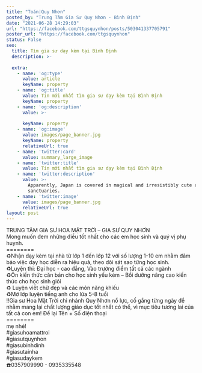 ```yaml
---
title: "Toán|Quy Nhơn"
posted_by: "Trung Tâm Gia Sư Quy Nhơn - Bình Định"
date: "2021-06-28 14:29:03"
url: "https://facebook.com/ttgsquynhon/posts/503041337705791"
poster_url: "https://facebook.com/ttgsquynhon"
status: False
seo:
  title: Tìm gia sư dạy kèm tại Bình Định
  description: >-
    
  extra:
    - name: 'og:type'
      value: article
      keyName: property
    - name: 'og:title'
      value: Tin mới nhất tìm gia sư dạy kèm tại Bình Định
      keyName: property
    - name: 'og:description'
      value: >-
        
      keyName: property
    - name: 'og:image'
      value: images/page_banner.jpg
      keyName: property
      relativeUrl: true
    - name: 'twitter:card'
      value: summary_large_image
    - name: 'twitter:title'
      value: Tin mới nhất tìm gia sư dạy kèm tại Bình Định
    - name: 'twitter:description'
      value: >-
        Apparently, Japan is covered in magical and irresistibly cute animal
        sanctuaries.
    - name: 'twitter:image'
      value: images/page_banner.jpg
      relativeUrl: true
layout: post
---
```

TRUNG TÂM GIA SƯ HOA MẶT TRỜI – GIA SƯ QUY NHƠN<br>Mong muốn đem những điều tốt nhất cho các em học sinh và quý vị phụ huynh.<br>========<br>♻️Nhận dạy kèm tại nhà từ lớp 1 đến lớp 12 với số lượng 1-10 em nhằm đảm bảo việc dạy học diễn ra hiệu quả, theo dõi sát sao từng học sinh.<br>♻️Luyện thi: Đại học - cao đẳng, Vào trường điểm tất cả các ngành<br>♻️Ôn kiến thức căn bản cho học sinh yếu kém – Bồi dưỡng nâng cao kiến thức cho học sinh giỏi<br>♻️ Luyện viết chữ đẹp và các môn năng khiếu<br>♻️Mở lớp luyện tiếng anh cho lứa 5-8 tuổi<br>‼️Gia sư Hoa Mặt Trời chi nhánh Quy Nhơn nổ lực, cố gắng từng ngày để nhằm mang lại chất lượng giáo dục tốt nhất có thể, vì mục tiêu tương lai của tất cả con em! Để lại Tên + Số điện thoại<br>========<br>mẹ nhé!<br>#giasuhoamattroi<br>#giasutquỵnhon<br>#giasubinhdinh<br>#giasutainha<br>#giasudaykem<br>☎️0357909990 - 0935335548
